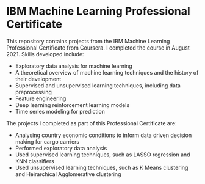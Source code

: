 # IBM Machine Learning Professional Certificate

This repository contains projects from the IBM Machine Learning Professional Certificate from Coursera. I completed the course in August 2021. Skills developed include:

* Exploratory data analysis for machine learning
* A theoretical overview of machine learning techniques and the history of their development
* Supervised and unsupervised learning techniques, including data preprocessing
* Feature engineering
* Deep learning reinforcement learning models
* Time series modeling for prediction

The projects I completed as part of this Professional Certificate are:

* Analysing country economic conditions to inform data driven decision making for cargo carriers
* Performed exploratory data analysis
* Used supervised learning techniques, such as LASSO regression and KNN classifiers
* Used unsupervised learning techniques, such as K Means clustering and Heirarchical Agglomerative clustering

